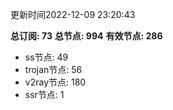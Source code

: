 更新时间2022-12-09 23:20:43

**总订阅: 73**
**总节点: 994**
**有效节点: 286**
- ss节点: 49
- trojan节点: 56
- v2ray节点: 180
- ssr节点: 1
